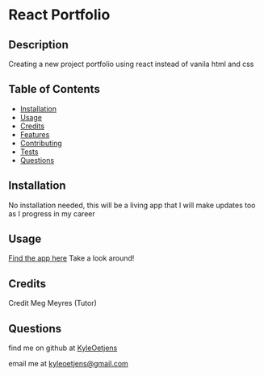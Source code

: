 # React Portfolio

## Description  

Creating a new project portfolio using react instead of vanila html and css

## Table of Contents

- [Installation](#installation)
- [Usage](#usage)
- [Credits](#credits)
- [Features](#features)
- [Contributing](#contributing)
- [Tests](#tests)
- [Questions](#questions)


## Installation

No installation needed, this will be a living app that I will make updates too as I progress in my career

## Usage
[Find the app here](https://kyleoetjens.github.io/react_portfolio/#home)
Take a look around!
## Credits  

Credit Meg Meyres (Tutor)

## Questions
find me on github at [KyleOetjens](https://github.com/KyleOetjens)  
  
email me at kyleoetjens@gmail.com